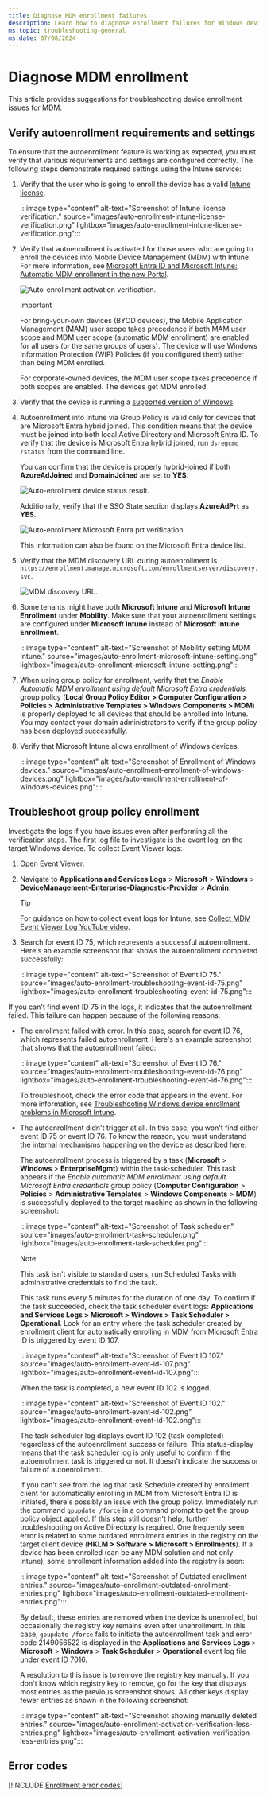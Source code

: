 ```yaml
---
title: Diagnose MDM enrollment failures
description: Learn how to diagnose enrollment failures for Windows devices
ms.topic: troubleshooting-general
ms.date: 07/08/2024
---
```


# Diagnose MDM enrollment

This article provides suggestions for troubleshooting device enrollment issues for MDM.

## Verify autoenrollment requirements and settings

To ensure that the autoenrollment feature is working as expected, you must verify that various requirements and settings are configured correctly. The following steps demonstrate required settings using the Intune service:

1. Verify that the user who is going to enroll the device has a valid [Intune license](/mem/intune/fundamentals/licenses).

   :::image type="content" alt-text="Screenshot of Intune license verification." source="images/auto-enrollment-intune-license-verification.png" lightbox="images/auto-enrollment-intune-license-verification.png":::

1. Verify that autoenrollment is activated for those users who are going to enroll the devices into Mobile Device Management (MDM) with Intune. For more information, see [Microsoft Entra ID and Microsoft Intune: Automatic MDM enrollment in the new Portal](./azure-ad-and-microsoft-intune-automatic-mdm-enrollment-in-the-new-portal.md).

    ![Auto-enrollment activation verification.](images/auto-enrollment-activation-verification.png)

    > [!IMPORTANT]
    > For bring-your-own devices (BYOD devices), the Mobile Application Management (MAM) user scope takes precedence if both MAM user scope and MDM user scope (automatic MDM enrollment) are enabled for all users (or the same groups of users). The device will use Windows Information Protection (WIP) Policies (if you configured them) rather than being MDM enrolled.
    >
    > For corporate-owned devices, the MDM user scope takes precedence if both scopes are enabled. The devices get MDM enrolled.

1. Verify that the device is running a [supported version of Windows](/windows/release-health/supported-versions-windows-client).

1. Autoenrollment into Intune via Group Policy is valid only for devices that are Microsoft Entra hybrid joined. This condition means that the device must be joined into both local Active Directory and Microsoft Entra ID. To verify that the device is Microsoft Entra hybrid joined, run `dsregcmd /status` from the command line.

    You can confirm that the device is properly hybrid-joined if both **AzureAdJoined** and **DomainJoined** are set to **YES**.

    ![Auto-enrollment device status result.](images/auto-enrollment-device-status-result.png)

    Additionally, verify that the SSO State section displays **AzureAdPrt** as **YES**.

    ![Auto-enrollment Microsoft Entra prt verification.](images/auto-enrollment-azureadprt-verification.png)

    This information can also be found on the Microsoft Entra device list.

1. Verify that the MDM discovery URL during autoenrollment is `https://enrollment.manage.microsoft.com/enrollmentserver/discovery.svc`.

    ![MDM discovery URL.](images/auto-enrollment-mdm-discovery-url.png)

1. Some tenants might have both **Microsoft Intune** and **Microsoft Intune Enrollment** under **Mobility**. Make sure that your autoenrollment settings are configured under **Microsoft Intune** instead of **Microsoft Intune Enrollment**.

   :::image type="content" alt-text="Screenshot of Mobility setting MDM Intune." source="images/auto-enrollment-microsoft-intune-setting.png" lightbox="images/auto-enrollment-microsoft-intune-setting.png":::

1. When using group policy for enrollment, verify that the *Enable Automatic MDM enrollment using default Microsoft Entra credentials* group policy (**Local Group Policy Editor > Computer Configuration > Policies > Administrative Templates > Windows Components > MDM**) is properly deployed to all devices that should be enrolled into Intune. You may contact your domain administrators to verify if the group policy has been deployed successfully.

1. Verify that Microsoft Intune allows enrollment of Windows devices.

   :::image type="content" alt-text="Screenshot of Enrollment of Windows devices." source="images/auto-enrollment-enrollment-of-windows-devices.png" lightbox="images/auto-enrollment-enrollment-of-windows-devices.png":::

## Troubleshoot group policy enrollment

Investigate the logs if you have issues even after performing all the verification steps. The first log file to investigate is the event log, on the target Windows device. To collect Event Viewer logs:

1. Open Event Viewer.

1. Navigate to **Applications and Services Logs** > **Microsoft** > **Windows** > **DeviceManagement-Enterprise-Diagnostic-Provider** > **Admin**.

    > [!TIP]
    > For guidance on how to collect event logs for Intune, see [Collect MDM Event Viewer Log YouTube video](https://www.youtube.com/watch?v=U_oCe2RmQEc).

1. Search for event ID 75, which represents a successful autoenrollment. Here's an example screenshot that shows the autoenrollment completed successfully:

   :::image type="content" alt-text="Screenshot of Event ID 75." source="images/auto-enrollment-troubleshooting-event-id-75.png"  lightbox="images/auto-enrollment-troubleshooting-event-id-75.png":::

If you can't find event ID 75 in the logs, it indicates that the autoenrollment failed. This failure can happen because of the following reasons:

- The enrollment failed with error. In this case, search for event ID 76, which represents failed autoenrollment. Here's an example screenshot that shows that the autoenrollment failed:

   :::image type="content" alt-text="Screenshot of Event ID 76." source="images/auto-enrollment-troubleshooting-event-id-76.png" lightbox="images/auto-enrollment-troubleshooting-event-id-76.png":::

   To troubleshoot, check the error code that appears in the event. For more information, see [Troubleshooting Windows device enrollment problems in Microsoft Intune](/troubleshoot/mem/intune/troubleshoot-windows-enrollment-errors).

- The autoenrollment didn't trigger at all. In this case, you won't find either event ID 75 or event ID 76. To know the reason, you must understand the internal mechanisms happening on the device as described here:

   The autoenrollment process is triggered by a task (**Microsoft** > **Windows** > **EnterpriseMgmt**) within the task-scheduler. This task appears if the *Enable automatic MDM enrollment using default Microsoft Entra credentials* group policy (**Computer Configuration** > **Policies** > **Administrative Templates** > **Windows Components** > **MDM**) is successfully deployed to the target machine as shown in the following screenshot:

   :::image type="content" alt-text="Screenshot of Task scheduler." source="images/auto-enrollment-task-scheduler.png" lightbox="images/auto-enrollment-task-scheduler.png":::

   > [!NOTE]
   > This task isn't visible to standard users, run Scheduled Tasks with administrative credentials to find the task.

   This task runs every 5 minutes for the duration of one day. To confirm if the task succeeded, check the task scheduler event logs: **Applications and Services Logs > Microsoft > Windows > Task Scheduler > Operational**. Look for an entry where the task scheduler created by enrollment client for automatically enrolling in MDM from Microsoft Entra ID is triggered by event ID 107.

   :::image type="content" alt-text="Screenshot of Event ID 107." source="images/auto-enrollment-event-id-107.png" lightbox="images/auto-enrollment-event-id-107.png":::

   When the task is completed, a new event ID 102 is logged.

   :::image type="content" alt-text="Screenshot of Event ID 102." source="images/auto-enrollment-event-id-102.png" lightbox="images/auto-enrollment-event-id-102.png":::

   The task scheduler log displays event ID 102 (task completed) regardless of the autoenrollment success or failure. This status-display means that the task scheduler log is only useful to confirm if the autoenrollment task is triggered or not. It doesn't indicate the success or failure of autoenrollment.

   If you can't see from the log that task Schedule created by enrollment client for automatically enrolling in MDM from Microsoft Entra ID is initiated, there's possibly an issue with the group policy. Immediately run the command `gpupdate /force` in a command prompt to get the group policy object applied. If this step still doesn't help, further troubleshooting on Active Directory is required.
   One frequently seen error is related to some outdated enrollment entries in the registry on the target client device (**HKLM > Software > Microsoft > Enrollments**). If a device has been enrolled (can be any MDM solution and not only Intune), some enrollment information added into the registry is seen:

   :::image type="content" alt-text="Screenshot of Outdated enrollment entries." source="images/auto-enrollment-outdated-enrollment-entries.png" lightbox="images/auto-enrollment-outdated-enrollment-entries.png":::

   By default, these entries are removed when the device is unenrolled, but occasionally the registry key remains even after unenrollment. In this case, `gpupdate /force` fails to initiate the autoenrollment task and error code 2149056522 is displayed in the **Applications and Services Logs** > **Microsoft** > **Windows** > **Task Scheduler** > **Operational** event log file under event ID 7016.

   A resolution to this issue is to remove the registry key manually. If you don't know which registry key to remove, go for the key that displays most entries as the previous screenshot shows. All other keys display fewer entries as shown in the following screenshot:

   :::image type="content" alt-text="Screenshot showing manually deleted entries." source="images/auto-enrollment-activation-verification-less-entries.png" lightbox="images/auto-enrollment-activation-verification-less-entries.png":::

## Error codes

[!INCLUDE [Enrollment error codes](includes/mdm-enrollment-error-codes.md)]
